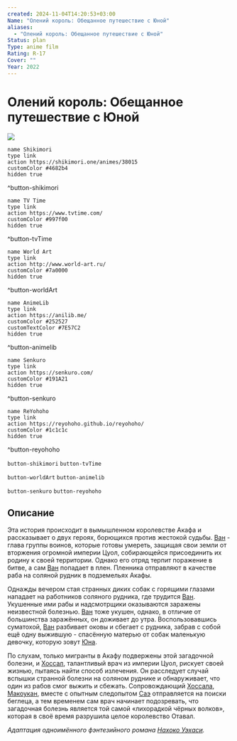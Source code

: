 ```yaml
---
created: 2024-11-04T14:20:53+03:00
Name: "Олений король: Обещанное путешествие с Юной"
aliases:
  - "Олений король: Обещанное путешествие с Юной"
Status: plan
Type: anime film
Rating: R-17
Cover: ""
Year: 2022
---
```


# Олений король: Обещанное путешествие с Юной

![](https://nyaa.shikimori.one/uploads/poster/animes/38015/d9afcd2e269ce980db5f6f0d672eaa5e.jpeg)

```button
name Shikimori
type link
action https://shikimori.one/animes/38015
customColor #4682b4
hidden true
```
^button-shikimori

```button
name TV Time
type link
action https://www.tvtime.com/
customColor #997f00
hidden true
```
^button-tvTime

```button
name World Art
type link
action http://www.world-art.ru/
customColor #7a0000
hidden true
```
^button-worldArt

```button
name AnimeLib
type link
action https://anilib.me/
customColor #252527
customTextColor #7E57C2
hidden true
```
^button-animelib

```button
name Senkuro
type link
action https://senkuro.com/
customColor #191A21
hidden true
```
^button-senkuro

```button
name ReYohoho
type link
action https://reyohoho.github.io/reyohoho/
customColor #1c1c1c
hidden true
```
^button-reyohoho

`button-shikimori` `button-tvTime`

`button-worldArt` `button-animelib`

`button-senkuro` `button-reyohoho`

## Описание

Эта история происходит в вымышленном королевстве Акафа и рассказывает о двух героях, борющихся против жестокой судьбы. [Ван](https://shikimori.one/characters/163798-van-gansa) - глава группы воинов, которые готовы умереть, защищая свои земли от вторжения огромной империи Цуол, собирающейся присоединить их родину к своей территории. Однако его отряд терпит поражение в битве, а сам [Ван](https://shikimori.one/characters/163798-van-gansa) попадает в плен. Пленника отправляют в качестве раба на соляной рудник в подземельях Акафы.

Однажды вечером стая странных диких собак с горящими глазами нападает на работников соляного рудника, где трудится [Ван](https://shikimori.one/characters/163798-van-gansa). Укушенные ими рабы и надсмотрщики оказываются заражены неизвестной болезнью. [Ван](https://shikimori.one/characters/163798-van-gansa) тоже укушен, однако, в отличие от большинства заражённых, он доживает до утра. Воспользовавшись суматохой, [Ван](https://shikimori.one/characters/163798-van-gansa) разбивает оковы и сбегает с рудника, забрав с собой ещё одну выжившую - спасённую матерью от собак маленькую девочку, которую зовут [Юна](https://shikimori.one/characters/163799-yuna).

По слухам, только мигранты в Акафу подвержены этой загадочной болезни, и [Хоссал](https://shikimori.one/characters/163800-hossal-yugraul), талантливый врач из империи Цуол, рискует своей жизнью, пытаясь найти способ излечения. Он расследует случай вспышки странной болезни на соляном руднике и обнаруживает, что один из рабов смог выжить и сбежать. Сопровождающий [Хоссала](https://shikimori.one/characters/163800-hossal-yugraul), [Макоукан](https://shikimori.one/characters/163802-makoukan), вместе с опытным следопытом [Саэ](https://shikimori.one/characters/163801-sae) отправляется на поиски беглеца, а тем временем сам врач начинает подозревать, что загадочная болезнь является той самой «лихорадкой чёрных волков», которая в своё время разрушила целое королевство Отавал.

<em>Адаптация одноимённого фэнтезийного романа [Нахоко Уэхаси](https://shikimori.one/people/6325-nahoko-uehashi).</em>
